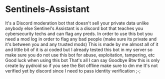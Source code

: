 # Sentinels-Assistant
It's a Discord moderation bot that doesn't sell your private data unlike anybody else 
Sentinel's Assistant is a discord bot that teaches you cybersecurity techs and can flag any preds. 
In order to use this bot you need a mod log in order to flag any bad people (make sure its private and it's between you and any trusted mods)
This is made by me almost all of it and little bit of it is ai coded but I already tested this bot in my server so make sure you do not use this bot for abuse, exploitation, tampering, etc
Good luck when using this bot
That's all I can say Goodbye
Btw this is only create by pydroid so if you see the Bot offline make sure to dm me
It's not verified yet by discord since I need to pass identity verification ;-;
